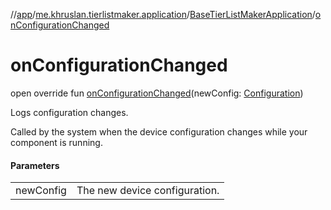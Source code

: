 //[app](../../../index.md)/[me.khruslan.tierlistmaker.application](../index.md)/[BaseTierListMakerApplication](index.md)/[onConfigurationChanged](on-configuration-changed.md)

# onConfigurationChanged

open override fun [onConfigurationChanged](on-configuration-changed.md)(newConfig: [Configuration](https://developer.android.com/reference/kotlin/android/content/res/Configuration.html))

Logs configuration changes.

Called by the system when the device configuration changes while your component is running.

#### Parameters

| | |
|---|---|
| newConfig | The new device configuration. |
